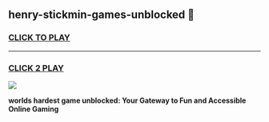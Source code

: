 
## henry-stickmin-games-unblocked 👋
<h3>
<a href="https://premium.freeplayer.one?title=henry-stickmin-games-unblocked&ref=14F">CLICK TO PLAY</a></h3>
<hr>

<h3>
<a href="https://premium.freeplayer.one?title=henry-stickmin-games-unblocked&ref=14F">CLICK 2 PLAY</a>
  
</h3>

<a href="https://premium.freeplayer.one?title=henry-stickmin-games-unblocked&ref=12F/"><img src="https://clearcache.store/games.png"></a>


**worlds hardest game unblocked: Your Gateway to Fun and Accessible Online Gaming**
